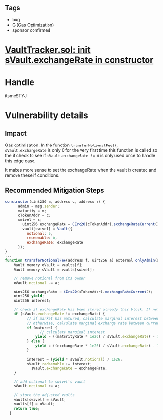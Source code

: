 ## Tags

- bug
- G (Gas Optimization)
- sponsor confirmed

# [VaultTracker.sol: init sVault.exchangeRate in constructor](https://github.com/code-423n4/2021-09-swivel-findings/issues/31) 

# Handle

itsmeSTYJ


# Vulnerability details

## Impact

Gas optimisation. In the function `transferNotionalFee()`,  `sVault.exchangeRate` is only 0 for the very first time this function is called so the if check to see if `sVault.exchangeRate != 0` is only used once to handle this edge case.

It makes more sense to set the exchangeRate when the vault is created and remove these if conditions.

## Recommended Mitigation Steps

```jsx
constructor(uint256 m, address c, address s) {
	  admin = msg.sender;
	  maturity = m;
	  cTokenAddr = c;
	  swivel = s;
		uint256 exchangeRate = CErc20(cTokenAddr).exchangeRateCurrent();
		vault[swivel] = Vault({
	      notional: 0,
	      redeemable: 0,
	      exchangeRate: exchangeRate
	  });
}
...
function transferNotionalFee(address f, uint256 a) external onlyAdmin(admin) returns(bool) {
    Vault memory oVault = vaults[f];
    Vault memory sVault = vaults[swivel];

    // remove notional from its owner
    oVault.notional -= a;

    uint256 exchangeRate = CErc20(cTokenAddr).exchangeRateCurrent();
    uint256 yield;
    uint256 interest;

    // check if exchangeRate has been stored already this block. If not, calculate marginal interest + store exchangeRate
    if (sVault.exchangeRate != exchangeRate) {
	      // if market has matured, calculate marginal interest between the maturity rate and previous position exchange rate
	      // otherwise, calculate marginal exchange rate between current and previous exchange rate.
	      if (matured) { 
		        // calculate marginal interest
	          yield = ((maturityRate * 1e26) / sVault.exchangeRate) - 1e26;
	      } else {
	          yield = ((exchangeRate * 1e26) / sVault.exchangeRate) - 1e26;
	      }
	
	      interest = (yield * sVault.notional) / 1e26;
	      sVault.redeemable += interest;
		    sVault.exchangeRate = exchangeRate;
    }

    // add notional to swivel's vault
    sVault.notional += a;

    // store the adjusted vaults
    vaults[swivel] = sVault;
    vaults[f] = oVault;
    return true;
  }
```

